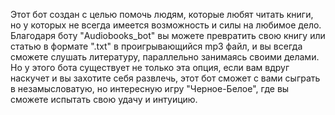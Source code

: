 Этот бот создан с целью помочь людям, которые любят читать книги, но у которых не всегда имеется возможность и силы на любимое дело. 
Благодаря боту "Audiobooks_bot" вы можете превратить свою книгу или статью в формате ".txt" в проигрывающийся mp3 файл, и вы всегда сможете слушать литературу, параллельно занимаясь своими делами. 
Но у этого бота существует не только эта опция, если вам вдруг наскучет и вы захотите себя развлечь, этот бот сможет с вами сыграть в незамысловатую, но интересную игру "Черное-Белое", где вы сможете испытать свою удачу и интуицию.

